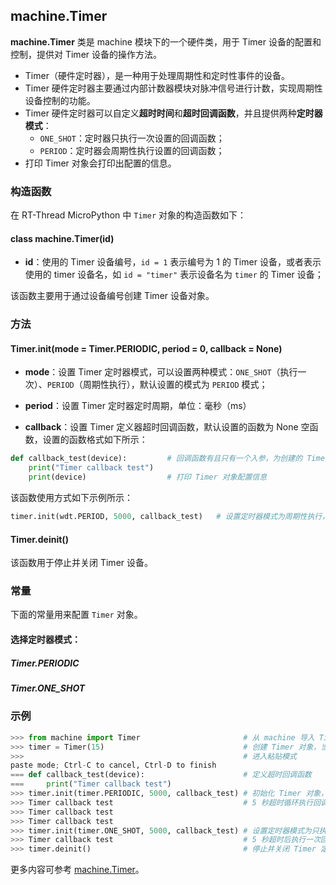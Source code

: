 ## machine.Timer

**machine.Timer** 类是 machine 模块下的一个硬件类，用于 Timer 设备的配置和控制，提供对 Timer 设备的操作方法。

- Timer（硬件定时器），是一种用于处理周期性和定时性事件的设备。
- Timer 硬件定时器主要通过内部计数器模块对脉冲信号进行计数，实现周期性设备控制的功能。
- Timer 硬件定时器可以自定义**超时时间**和**超时回调函数**，并且提供两种**定时器模式**：
  - `ONE_SHOT`：定时器只执行一次设置的回调函数；
  - `PERIOD`：定时器会周期性执行设置的回调函数；
- 打印 Timer 对象会打印出配置的信息。

### 构造函数

在 RT-Thread MicroPython 中 `Timer` 对象的构造函数如下：

#### **class machine.Timer**(id)

- **id**：使用的 Timer 设备编号，`id = 1` 表示编号为 1 的 Timer 设备，或者表示使用的 timer 设备名，如 `id = "timer"` 表示设备名为 `timer` 的 Timer 设备；

该函数主要用于通过设备编号创建 Timer 设备对象。

### 方法

#### **Timer.init**(mode = Timer.PERIODIC, period = 0, callback = None)

- **mode**：设置 Timer 定时器模式，可以设置两种模式：`ONE_SHOT`（执行一次）、`PERIOD`（周期性执行），默认设置的模式为 `PERIOD` 模式；

- **period**：设置 Timer 定时器定时周期，单位：毫秒（ms）

- **callback**：设置 Timer 定义器超时回调函数，默认设置的函数为 None 空函数，设置的函数格式如下所示：

```python
def callback_test(device):         # 回调函数有且只有一个入参，为创建的 Timer 对象
    print("Timer callback test")
    print(device)                  # 打印 Timer 对象配置信息
```

该函数使用方式如下示例所示：

```python
timer.init(wdt.PERIOD, 5000, callback_test)   # 设置定时器模式为周期性执行，超时时间为 5 秒, 超时函数为 callback_test
```
#### **Timer.deinit**()

该函数用于停止并关闭 Timer 设备。

### 常量

下面的常量用来配置 `Timer` 对象。

#### 选择定时器模式：
##### **Timer.PERIODIC**
##### **Timer.ONE_SHOT**

### 示例

```python
>>> from machine import Timer                       # 从 machine 导入 Timer 类
>>> timer = Timer(15)                               # 创建 Timer 对象，当前设备编号为 11
>>>                                                 # 进入粘贴模式
paste mode; Ctrl-C to cancel, Ctrl-D to finish
=== def callback_test(device):                      # 定义超时回调函数
===     print("Timer callback test")
>>> timer.init(timer.PERIODIC, 5000, callback_test) # 初始化 Timer 对象，设置定时器模式为循环执行，超时时间为 5 秒，超时回调函数 callback_test
>>> Timer callback test                             # 5 秒超时循环执行回调函数，打印日志
>>> Timer callback test
>>> Timer callback test
>>> timer.init(timer.ONE_SHOT, 5000, callback_test) # 设置定时器模式为只执行一次，超时时间为 5 秒，超时回调函数为 callback_test
>>> Timer callback test                             # 5 秒超时后执行一次回调函数，打印日志
>>> timer.deinit()                                  # 停止并关闭 Timer 定时器
```

更多内容可参考 [machine.Timer](http://docs.micropython.org/en/latest/library/machine.Timer.html)。
